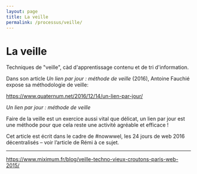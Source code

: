 ```yaml
---
layout: page
title: La veille
permalink: /processus/veille/
---
```


# La veille

Techniques de "veille", càd d'apprentissage contenu et de tri d'information.

Dans son article *Un lien par jour : méthode de veille* (2016), Antoine Fauchié expose sa méthodologie de veille:



https://www.quaternum.net/2016/12/14/un-lien-par-jour/

*Un lien par jour : méthode de veille*

Faire de la veille est un exercice aussi vital que délicat, un lien par jour est une méthode pour que cela reste une activité agréable et efficace !

Cet article est écrit dans le cadre de #nowwwel, les 24 jours de web 2016 décentralisés – voir l’article de Rémi à ce sujet.

***

https://www.miximum.fr/blog/veille-techno-vieux-croutons-paris-web-2015/